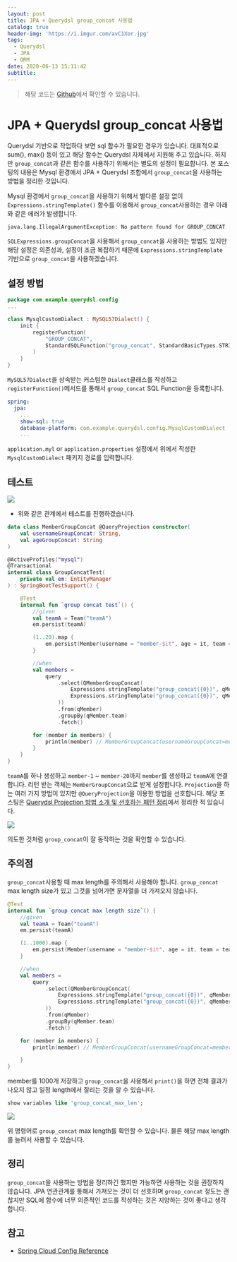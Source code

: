 ```yaml
---
layout: post
title: JPA + Querydsl group_concat 사용법
catalog: true
header-img: 'https://i.imgur.com/avC1Xor.jpg'
tags:
  - Querydsl
  - JPA
  - ORM
date: 2020-06-13 15:11:42
subtitle:
---
```



> 해당 코드는 [Github](https://github.com/cheese10yun/blog-sample/tree/master/query-dsl)에서 확인할 수 있습니다.

# JPA + Querydsl group_concat 사용법

Querydsl 기반으로 작업하다 보면 sql 함수가 필요한 경우가 있습니다. 대표적으로 sum(), max() 등이 있고 해당 함수는 Querydsl 자체에서 지원해 주고 있습니다. 하지만 `group_concat`과 같은 함수를 사용하기 위해서는 별도의 설정이 필요합니다. 본 포스팅의 내용은 Mysql 환경에서 JPA + Querydsl 조합에서 `group_concat`을 사용하는 방법을 정리한 것입니다.

Mysql 환경에서 `group_concat`을 사용하기 위해서 별다른 설정 없이 `Expressions.stringTemplate()` 함수를 이용해서 `group_concat`사용하는 경우 아래와 같은 에러가 발생합니다.

```
java.lang.IllegalArgumentException: No pattern found for GROUP_CONCAT
```

`SQLExpressions.groupConcat`을 사용해서 `group_concat`을 사용하는 방법도 있지만 해당 설정은 의존성과, 설정이 조금 복잡하기 때문에 `Expressions.stringTemplate` 기반으로 `group_concat`을 사용하겠습니다.

## 설정 방법

```kotlin
package com.example.querydsl.config
...

class MysqlCustomDialect : MySQL57Dialect() {
    init {
        registerFunction(
            "GROUP_CONCAT",
            StandardSQLFunction("group_concat", StandardBasicTypes.STRING)
        )
    }
}
```
`MySQL57Dialect`을 상속받는 커스텀한 `Dialect`클래스를 작성하고 `registerFunction()`메서드를 통해서 `group_concat` SQL Function을 등록합니다.


```yml
spring:
  jpa:
    ...
    show-sql: true
    database-platform: com.example.querydsl.config.MysqlCustomDialect
    ...
```
`application.myl` or `application.properties` 설정에서 위에서 작성한 `MysqlCustomDialect` 패키지 경로를 입력합니다.

## 테스트
![](https://github.com/cheese10yun/blog-sample/raw/master/query-dsl/docs/images/group_concat_erd.png)
* 위와 같은 관계에서 테스트를 진행하겠습니다.

```kotlin
data class MemberGroupConcat @QueryProjection constructor(
    val usernameGroupConcat: String,
    val ageGroupConcat: String
)

@ActiveProfiles("mysql")
@Transactional
internal class GroupConcatTest(
    private val em: EntityManager
) : SpringBootTestSupport() {

    @Test
    internal fun `group concat test`() {
        //given
        val teamA = Team("teamA")
        em.persist(teamA)

        (1..20).map {
            em.persist(Member(username = "member-$it", age = it, team = teamA))
        }

        //when
        val members =
            query
                .select(QMemberGroupConcat(
                    Expressions.stringTemplate("group_concat({0})", qMember.username),
                    Expressions.stringTemplate("group_concat({0})", qMember.age)
                ))
                .from(qMember)
                .groupBy(qMember.team)
                .fetch()

        for (member in members) {
            println(member) // MemberGroupConcat(usernameGroupConcat=member-1,member-2,member-3,member-4,member-5,member-6,member-7,member-8,member-9,member-10,member-11,member-12,member-13,member-14,member-15,member-16,member-17,member-18,member-19,member-20, ageGroupConcat=1,2,3,4,5,6,7,8,9,10,11,12,13,14,15,16,17,18,19,20)
        }
    }
}
```
`teamA`를 하나 생성하고 `member-1` ~ `member-20`까지 `member`를 생성하고 `teamA`에 연결합니다. 리턴 받는 객체는 `MemberGroupConcat`으로 받게 설정합니다. `Projection`을 하는 여러 가지 방법이 있지만 `@QueryProjection`을 이용한 방법을 선호합니다. 해당 포스팅은 [Querydsl Projection 방법 소개 및 선호하는 패턴 정리](https://cheese10yun.github.io/querydsl-projections/)에서 정리한 적 있습니다.

![](https://github.com/cheese10yun/blog-sample/raw/master/query-dsl/docs/images/group_concat_sql.png)

의도한 것처럼 `group_concat`이 잘 동작하는 것을 확인할 수 있습니다.

## 주의점
`group_concat`사용할 때 max length를 주의해서 사용해야 합니다. `group_concat` max length size가 있고 그것을 넘어가면 문자열을 더 가져오지 않습니다.

```kotlin
@Test
internal fun `group concat max length size`() {
    //given
    val teamA = Team("teamA")
    em.persist(teamA)

    (1..1000).map {
        em.persist(Member(username = "member-$it", age = it, team = teamA))
    }

    //when
    val members =
        query
            .select(QMemberGroupConcat(
                Expressions.stringTemplate("group_concat({0})", qMember.username),
                Expressions.stringTemplate("group_concat({0})", qMember.age)
            ))
            .from(qMember)
            .groupBy(qMember.team)
            .fetch()

    for (member in members) {
        println(member) // MemberGroupConcat(usernameGroupConcat=member-1,member-2,member-3,...member-101,member-102,member-103, ageGroupConcat=1,2,3,,281,282,283,)

    }
}
```
member를 1000개 저장하고 `group_concat`을 사용해서 `print()`을 하면 전체 결과가 나오지 않고 일정 length에서 잘리는 것을 알 수 있습니다.

```sql
show variables like 'group_concat_max_len';
```

![](https://github.com/cheese10yun/blog-sample/raw/master/query-dsl/docs/images/group_concat_max_length.png)

위 명령어로 `group_concat` max length를 확인할 수 있습니다. 물론 해당 max length를 늘려서 사용할 수 있습니다.

## 정리
`group_concat`을 사용하는 방법을 정리하긴 했지만 가능하면 사용하는 것을 권장하지 않습니다. JPA 연관관계를 통해서 가져오는 것이 더 선호하며 `group_concat` 정도는 괜찮지만 SQL에 함수에 너무 의존적인 코드를 작성하는 것은 지양하는 것이 좋다고 생각합니다.


## 참고
* [Spring Cloud Config Reference](https://cloud.spring.io/spring-cloud-config/reference/html/)